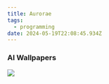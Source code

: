 ```yaml
---
title: Aurorae
tags:
  - programming
date: 2024-05-19T22:08:45.934Z
---
```


### AI Wallpapers

![](/uploads/skier_background_4.webp)
